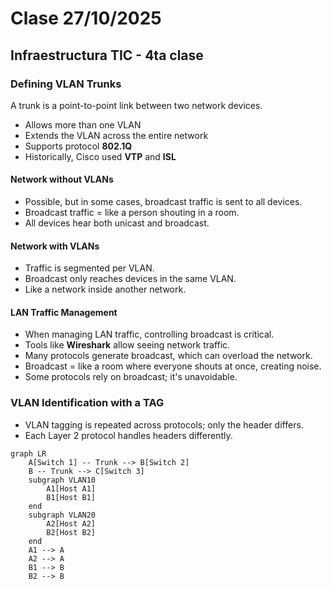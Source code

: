 # Clase 27/10/2025
## Infraestructura TIC - 4ta clase

### Defining VLAN Trunks

A trunk is a point-to-point link between two network devices.  

- Allows more than one VLAN  
- Extends the VLAN across the entire network  
- Supports protocol **802.1Q**  
- Historically, Cisco used **VTP** and **ISL**  

#### Network without VLANs
- Possible, but in some cases, broadcast traffic is sent to all devices.  
- Broadcast traffic = like a person shouting in a room.  
- All devices hear both unicast and broadcast.  

#### Network with VLANs
- Traffic is segmented per VLAN.  
- Broadcast only reaches devices in the same VLAN.  
- Like a network inside another network.  

#### LAN Traffic Management
- When managing LAN traffic, controlling broadcast is critical.  
- Tools like **Wireshark** allow seeing network traffic.  
- Many protocols generate broadcast, which can overload the network.  
- Broadcast = like a room where everyone shouts at once, creating noise.  
- Some protocols rely on broadcast; it's unavoidable.  

### VLAN Identification with a TAG
- VLAN tagging is repeated across protocols; only the header differs.  
- Each Layer 2 protocol handles headers differently.  

```mermaid
graph LR
    A[Switch 1] -- Trunk --> B[Switch 2]
    B -- Trunk --> C[Switch 3]
    subgraph VLAN10
        A1[Host A1]
        B1[Host B1]
    end
    subgraph VLAN20
        A2[Host A2]
        B2[Host B2]
    end
    A1 --> A
    A2 --> A
    B1 --> B
    B2 --> B
```
